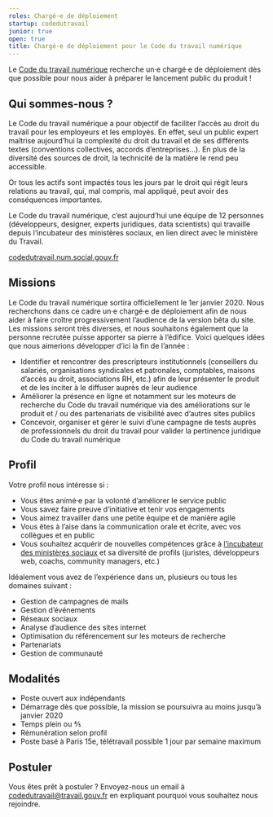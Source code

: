 ```yaml
---
roles: Chargé·e de déploiement
startup: codedutravail
junior: true
open: true
title: Chargé·e de déploiement pour le Code du travail numérique 
---
```


Le [Code du travail numérique](https://beta.gouv.fr/startups/codedutravail.html) recherche un·e chargé·e de déploiement dès que possible pour nous aider à préparer le lancement public du produit !

## Qui sommes-nous ?

Le Code du travail numérique a pour objectif de faciliter l’accès au droit du travail pour les employeurs et les employés. 
En effet, seul un public expert maîtrise aujourd’hui la complexité du droit du travail et de ses différents textes (conventions collectives, accords d’entreprises…). En plus de la diversité des sources de droit, la technicité de la matière le rend peu accessible.

Or tous les actifs sont impactés tous les jours par le droit qui régit leurs relations au travail, qui, mal compris, mal appliqué, peut avoir des conséquences importantes.

Le Code du travail numérique, c’est aujourd’hui une équipe de 12 personnes (développeurs, designer, experts juridiques, data scientists) qui travaille depuis l’incubateur des ministères sociaux, en lien direct avec le ministère du Travail.

[codedutravail.num.social.gouv.fr](https://codedutravail.num.social.gouv.fr)

## Missions

Le Code du travail numérique sortira officiellement le 1er janvier 2020. Nous recherchons dans ce cadre un·e chargé·e de déploiement afin de nous aider à faire croître progressivement l’audience de la version bêta du site.
Les missions seront très diverses, et nous souhaitons également que la personne recrutée puisse apporter sa pierre à l’édifice. Voici quelques idées que nous aimerions développer d’ici la fin de l’année : 
- Identifier et rencontrer des prescripteurs institutionnels (conseillers du salariés, organisations syndicales et patronales, comptables, maisons d’accès au droit, associations RH, etc.) afin de leur présenter le produit et de les inciter à le diffuser auprès de leur audience
- Améliorer la présence en ligne et notamment sur les moteurs de recherche du Code du travail numérique via des améliorations sur le produit et / ou des partenariats de visibilité avec d’autres sites publics
- Concevoir, organiser et gérer le suivi d’une campagne de tests auprès de professionnels du droit du travail pour valider la pertinence juridique du Code du travail numérique 

## Profil

Votre profil nous intéresse si :
- Vous êtes animé·e par la volonté d’améliorer le service public
- Vous savez faire preuve d’initiative et tenir vos engagements
- Vous aimez travailler dans une petite équipe et de manière agile
- Vous êtes à l’aise dans la communication orale et écrite, avec vos collègues et en public
- Vous souhaitez acquérir de nouvelles compétences grâce à [l’incubateur des ministères sociaux](https://incubateur.social.gouv.fr) et sa diversité de profils (juristes, développeurs web, coachs, community managers, etc.)

Idéalement vous avez de l’expérience dans un, plusieurs ou tous les domaines suivant :
- Gestion de campagnes de mails
- Gestion d’événements
- Réseaux sociaux
- Analyse d’audience des sites internet
- Optimisation du référencement sur les moteurs de recherche
- Partenariats
- Gestion de communauté

## Modalités

- Poste ouvert aux indépendants
- Démarrage dès que possible, la mission se poursuivra au moins jusqu’à janvier 2020
- Temps plein ou ⅘
- Rémunération selon profil
- Poste basé à Paris 15e, télétravail possible 1 jour par semaine maximum

## Postuler

Vous êtes prêt à postuler ? Envoyez-nous un email à [codedutravail@travail.gouv.fr](mailto:codedutravail@travail.gouv.fr) en expliquant pourquoi vous souhaitez nous rejoindre.
